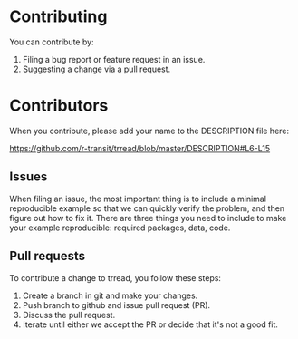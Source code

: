 # Contributing 

You can contribute by:

1. Filing a bug report or feature request in an issue.
1. Suggesting a change via a pull request.

# Contributors

When you contribute, please add your name to the DESCRIPTION file here:

https://github.com/r-transit/trread/blob/master/DESCRIPTION#L6-L15

## Issues

When filing an issue, the most important thing is to include a minimal reproducible example so that we can quickly verify the problem, and then figure out how to fix it. There are three things you need to include to make your example reproducible: required packages, data, code.

## Pull requests

To contribute a change to trread, you follow these steps:

1. Create a branch in git and make your changes.
1. Push branch to github and issue pull request (PR).
1. Discuss the pull request.
1. Iterate until either we accept the PR or decide that it's not
   a good fit.

